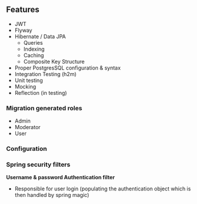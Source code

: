 ## Features

* JWT
* Flyway
* Hibernate / Data JPA
  * Queries
  * Indexing
  * Caching
  * Composite Key Structure
* Proper PostgresSQL configuration & syntax
* Integration Testing (h2m)
* Unit testing
* Mocking
* Reflection (in testing)
### Migration generated roles
* Admin
* Moderator
* User

### Configuration


### Spring security filters

__Username & password Authentication filter__
* Responsible for user login (populating the authentication object which is then handled by spring magic)